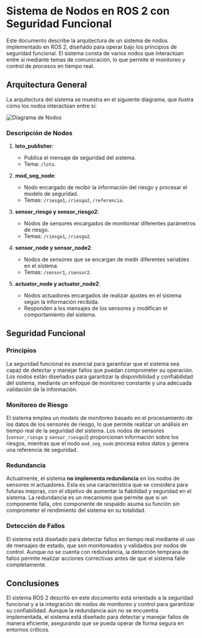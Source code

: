 # Sistema de Nodos en ROS 2 con Seguridad Funcional

Este documento describe la arquitectura de un sistema de nodos implementado en ROS 2, diseñado para operar bajo los principios de seguridad funcional. El sistema consta de varios nodos que interactúan entre sí mediante temas de comunicación, lo que permite el monitoreo y control de procesos en tiempo real.

## Arquitectura General

La arquitectura del sistema se muestra en el siguiente diagrama, que ilustra cómo los nodos interactúan entre sí:

![Diagrama de Nodos](./path_to_image/0bc96cbe-3a7b-4e19-a824-c1e18f0266f1.png)

### Descripción de Nodos

1. **loto_publisher**:
   - Publica el mensaje de seguridad del sistema.
   - Tema: `/loto`.

2. **mod_seg_node**:
   - Nodo encargado de recibir la información del riesgo y procesar el modelo de seguridad.
   - Temas: `/riesgo1`, `/riesgo2`, `/referencia`.

3. **sensor_riesgo y sensor_riesgo2**:
   - Nodos de sensores encargados de monitorear diferentes parámetros de riesgo.
   - Temas: `/riesgo1`, `/riesgo2`.

4. **sensor_node y sensor_node2**:
   - Nodos de sensores que se encargan de medir diferentes variables en el sistema.
   - Temas: `/sensor1`, `/sensor2`.

5. **actuator_node y actuator_node2**:
   - Nodos actuadores encargados de realizar ajustes en el sistema según la información recibida.
   - Responden a los mensajes de los sensores y modifican el comportamiento del sistema.

## Seguridad Funcional

### Principios

La seguridad funcional es esencial para garantizar que el sistema sea capaz de detectar y manejar fallos que puedan comprometer su operación. Los nodos están diseñados para garantizar la disponibilidad y confiabilidad del sistema, mediante un enfoque de monitoreo constante y una adecuada validación de la información.

### Monitoreo de Riesgo

El sistema emplea un modelo de monitoreo basado en el procesamiento de los datos de los sensores de riesgo, lo que permite realizar un análisis en tiempo real de la seguridad del sistema. Los nodos de sensores (`sensor_riesgo` y `sensor_riesgo2`) proporcionan información sobre los riesgos, mientras que el nodo `mod_seg_node` procesa estos datos y genera una referencia de seguridad.

### Redundancia

Actualmente, el sistema **no implementa redundancia** en los nodos de sensores ni actuadores. Esta es una característica que se considera para futuras mejoras, con el objetivo de aumentar la fiabilidad y seguridad en el sistema. La redundancia es un mecanismo que permite que si un componente falla, otro componente de respaldo asuma su función sin comprometer el rendimiento del sistema en su totalidad.

### Detección de Fallos

El sistema está diseñado para detectar fallos en tiempo real mediante el uso de mensajes de estado, que son monitoreados y validados por nodos de control. Aunque no se cuenta con redundancia, la detección temprana de fallos permite realizar acciones correctivas antes de que el sistema falle completamente.

## Conclusiones

El sistema ROS 2 descrito en este documento está orientado a la seguridad funcional y a la integración de nodos de monitoreo y control para garantizar su confiabilidad. Aunque la redundancia aún no se encuentra implementada, el sistema está diseñado para detectar y manejar fallos de manera eficiente, asegurando que se pueda operar de forma segura en entornos críticos.

